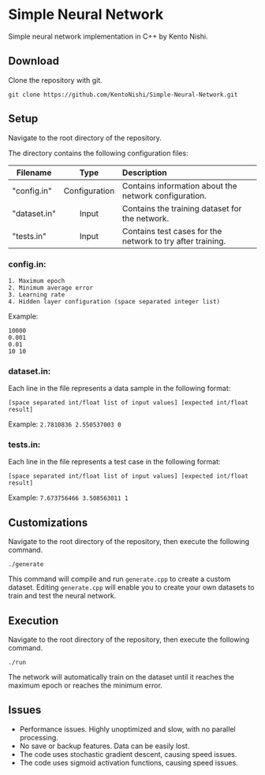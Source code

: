 # Simple Neural Network

Simple neural network implementation in C++ by Kento Nishi.

## Download
Clone the repository with git.
```
git clone https://github.com/KentoNishi/Simple-Neural-Network.git
```

## Setup

Navigate to the root directory of the repository.

The directory contains the following configuration files:

| Filename      | Type          | Description                                               |
| ------------- |:-------------:|:----------------------------------------------------------|
| "config.in"   | Configuration | Contains information about the network configuration.     |
| "dataset.in"  | Input         | Contains the training dataset for the network.            |
| "tests.in"    | Input         | Contains test cases for the network to try after training.|

### config.in:
```
1. Maximum epoch
2. Minimum average error
3. Learning rate
4. Hidden layer configuration (space separated integer list)
```
Example:
```
10000
0.001
0.01
10 10
```

### dataset.in:

Each line in the file represents a data sample in the following format:

```
[space separated int/float list of input values] [expected int/float result]
```
Example:
``
2.7810836 2.550537003 0
``

### tests.in:

Each line in the file represents a test case in the following format:

```
[space separated int/float list of input values] [expected int/float result]
```
Example:
``
7.673756466 3.508563011 1
``

## Customizations

Navigate to the root directory of the repository, then execute the following command.
```
./generate
```
This command will compile and run `generate.cpp` to create a custom dataset.
Editing `generate.cpp` will enable you to create your own datasets to train and test the neural network.


## Execution

Navigate to the root directory of the repository, then execute the following command.

```
./run
```

The network will automatically train on the dataset until it reaches the maximum epoch or reaches the minimum error.

## Issues
* Performance issues. Highly unoptimized and slow, with no parallel processing.
* No save or backup features. Data can be easily lost.
* The code uses stochastic gradient descent, causing speed issues.
* The code uses sigmoid activation functions, causing speed issues.